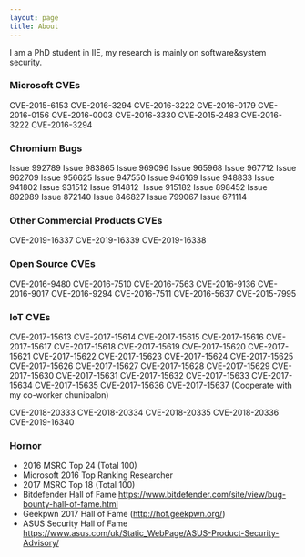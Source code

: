 ```yaml
---
layout: page
title: About
---
```


I am a PhD student in IIE, my research is mainly on software&system security.


### Microsoft CVEs

CVE-2015-6153 CVE-2016-3294 CVE-2016-3222 CVE-2016-0179 CVE-2016-0156 CVE-2016-0003 CVE-2016-3330 CVE-2015-2483 CVE-2016-3222 CVE-2016-3294 

### Chromium Bugs

Issue 992789 Issue 983865 Issue 969096 Issue 965968 Issue 967712 Issue 962709 Issue 956625 Issue 947550 Issue 946169 Issue 948833 Issue 941802 Issue 931512 Issue 914812  Issue 915182 Issue 898452 Issue 892989 Issue 872140 Issue 846827 Issue 799067 Issue 671114  


### Other Commercial Products CVEs

CVE-2019-16337 CVE-2019-16339 CVE-2019-16338


### Open Source CVEs

CVE-2016-9480 CVE-2016-7510 CVE-2016-7563 CVE-2016-9136 CVE-2016-9017 CVE-2016-9294 CVE-2016-7511 CVE-2016-5637 CVE-2015-7995


### IoT CVEs

CVE-2017-15613 CVE-2017-15614 CVE-2017-15615 CVE-2017-15616 CVE-2017-15617 CVE-2017-15618 CVE-2017-15619 CVE-2017-15620 CVE-2017-15621 CVE-2017-15622 CVE-2017-15623 CVE-2017-15624 CVE-2017-15625 CVE-2017-15626 CVE-2017-15627 CVE-2017-15628 CVE-2017-15629 CVE-2017-15630 CVE-2017-15631 CVE-2017-15632 CVE-2017-15633 CVE-2017-15634 CVE-2017-15635 CVE-2017-15636 CVE-2017-15637 (Cooperate with my co-worker chunibalon)

CVE-2018-20333 CVE-2018-20334 CVE-2018-20335 CVE-2018-20336 CVE-2019-16340 


### Hornor

- 2016 MSRC Top 24 (Total 100)
- Microsoft 2016 Top Ranking Researcher
- 2017 MSRC Top 18 (Total 100)
- Bitdefender Hall of Fame https://www.bitdefender.com/site/view/bug-bounty-hall-of-fame.html
- Geekpwn 2017 Hall of Fame (http://hof.geekpwn.org/)
- ASUS Security Hall of Fame https://www.asus.com/uk/Static_WebPage/ASUS-Product-Security-Advisory/
